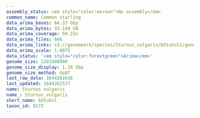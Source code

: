 ```yaml
---
assembly_status: <em style="color:maroon">No assembly</em>
common_name: Common starling
data_arima_bases: 64.33 Gbp
data_arima_bytes: 33.149 GB
data_arima_coverage: 50.22x
data_arima_files: 666
data_arima_links: s3://genomeark/species/Sturnus_vulgaris/bStuVul1/genomic_data/arima/<br>
data_arima_scale: 1.8075
data_status: '<em style="color:forestgreen">Arima</em>'
genome_size: 1281000000
genome_size_display: 1.28 Gbp
genome_size_method: GoAT
last_raw_data: 1644261616
last_updated: 1644262577
name: Sturnus vulgaris
name_: Sturnus_vulgaris
short_name: bStuVul
taxon_id: 9172
---
```


